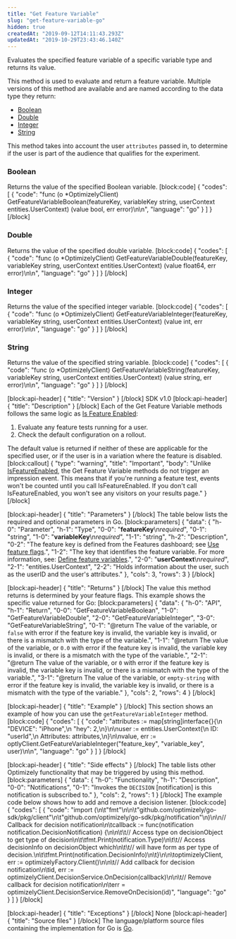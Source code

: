 ```yaml
---
title: "Get Feature Variable"
slug: "get-feature-variable-go"
hidden: true
createdAt: "2019-09-12T14:11:43.293Z"
updatedAt: "2019-10-29T23:43:46.140Z"
---
```

Evaluates the specified feature variable of a specific variable type and returns its value.  

This method is used to evaluate and return a feature variable. Multiple versions of this method are available and are named according to the data type they return:
  * [Boolean](#section-boolean)
  * [Double](#section-double)
  * [Integer](#section-integer)
  * [String](#section-string)

This method takes into account the user `attributes` passed in, to determine if the user is part of the audience that qualifies for the experiment.

### Boolean

Returns the value of the specified Boolean variable.
[block:code]
{
  "codes": [
    {
      "code": "func (o *OptimizelyClient) GetFeatureVariableBoolean(featureKey, variableKey string, userContext entities.UserContext) (value bool, err error)\n\n",
      "language": "go"
    }
  ]
}
[/block]
### Double

Returns the value of the specified double variable.
[block:code]
{
  "codes": [
    {
      "code": "func (o *OptimizelyClient) GetFeatureVariableDouble(featureKey, variableKey string, userContext entities.UserContext) (value float64, err error)\n\n",
      "language": "go"
    }
  ]
}
[/block]
### Integer

Returns the value of the specified integer variable.
[block:code]
{
  "codes": [
    {
      "code": "func (o *OptimizelyClient) GetFeatureVariableInteger(featureKey, variableKey string, userContext entities.UserContext) (value int, err error)\n\n",
      "language": "go"
    }
  ]
}
[/block]
### String

Returns the value of the specified string variable.
[block:code]
{
  "codes": [
    {
      "code": "func (o *OptimizelyClient) GetFeatureVariableString(featureKey, variableKey string, userContext entities.UserContext) (value string, err error)\n\n",
      "language": "go"
    }
  ]
}
[/block]

[block:api-header]
{
  "title": "Version"
}
[/block]
SDK v1.0
[block:api-header]
{
  "title": "Description"
}
[/block]
Each of the Get Feature Variable methods follows the same logic as [Is Feature Enabled](doc:is-feature-enabled-go):
1. Evaluate any feature tests running for a user.
2. Check the default configuration on a rollout.

The default value is returned if neither of these are applicable for the specified user, or if the user is in a variation where the feature is disabled.
[block:callout]
{
  "type": "warning",
  "title": "Important",
  "body": "Unlike [IsFeatureEnabled](doc:is-feature-enabled-go), the Get Feature Variable methods do not trigger an impression event. This means that if you're running a feature test, events won't be counted until you call IsFeatureEnabled. If you don't call IsFeatureEnabled, you won't see any visitors on your results page."
}
[/block]

[block:api-header]
{
  "title": "Parameters"
}
[/block]
The table below lists the required and optional parameters in Go.
[block:parameters]
{
  "data": {
    "h-0": "Parameter",
    "h-1": "Type",
    "0-0": "**featureKey**\n*required*",
    "0-1": "string",
    "1-0": "**variableKey**\n*required*",
    "1-1": "string",
    "h-2": "Description",
    "0-2": "The feature key is defined from the Features dashboard; see [Use feature flags](doc:use-feature-flags).",
    "1-2": "The key that identifies the feature variable. For more information, see: [Define feature variables](doc:define-feature-variables).",
    "2-0": "**userContext**\n*required*",
    "2-1": "entities.UserContext",
    "2-2": "Holds information about the user, such as the userID and the user's attributes."
  },
  "cols": 3,
  "rows": 3
}
[/block]

[block:api-header]
{
  "title": "Returns"
}
[/block]
The value this method returns is determined by your feature flags. This example shows the specific value returned for Go:
[block:parameters]
{
  "data": {
    "h-0": "API",
    "h-1": "Return",
    "0-0": "GetFeatureVariableBoolean",
    "1-0": "GetFeatureVariableDouble",
    "2-0": "GetFeatureVariableInteger",
    "3-0": "GetFeatureVariableString",
    "0-1": "@return The value of the variable, or `false` with error if the feature key is invalid, the variable key is invalid, or there is a mismatch with the type of the variable.",
    "1-1": "@return The value of the variable, or `0.0` with error if the feature key is invalid, the variable key is invalid, or there is a mismatch with the type of the variable.",
    "2-1": "@return The value of the variable, or `0` with error if the feature key is invalid, the variable key is invalid, or there is a mismatch with the type of the variable.",
    "3-1": "@return The value of the variable, or `empty-string` with error if the feature key is invalid, the variable key is invalid, or there is a mismatch with the type of the variable."
  },
  "cols": 2,
  "rows": 4
}
[/block]

[block:api-header]
{
  "title": "Example"
}
[/block]
This section shows an example of how you can use the `getFeatureVariableInteger` method.
[block:code]
{
  "codes": [
    {
      "code": "attributes := map[string]interface{}{\n        \"DEVICE\": \"iPhone\",\n        \"hey\":    2,\n}\n\nuser := entities.UserContext{\n        ID:         \"userId\",\n        Attributes: attributes,\n}\n\nvalue, err := optlyClient.GetFeatureVariableInteger(\"feature_key\", \"variable_key\", user)\n\n",
      "language": "go"
    }
  ]
}
[/block]

[block:api-header]
{
  "title": "Side effects"
}
[/block]
The table lists other Optimizely functionality that may be triggered by using this method.
[block:parameters]
{
  "data": {
    "h-0": "Functionality",
    "h-1": "Description",
    "0-0": "Notifications",
    "0-1": "Invokes the `DECISION` [notification] is this notification is subscribed to."
  },
  "cols": 2,
  "rows": 1
}
[/block]
The example code below shows how to add and remove a decision listener.
[block:code]
{
  "codes": [
    {
      "code": "import (\n\t\"fmt\"\n\n\t\"github.com/optimizely/go-sdk/pkg/client\"\n\t\"github.com/optimizely/go-sdk/pkg/notification\"\n)\n\n// Callback for decision notification\n\tcallback := func(notification notification.DecisionNotification) {\n\n\t\t// Access type on decisionObject to get type of decision\n\t\tfmt.Print(notification.Type)\n\t\t// Access decisionInfo on decisionObject which\n\t\t// will have form as per type of decision.\n\t\tfmt.Print(notification.DecisionInfo)\n\t}\n\n\toptimizelyClient, err := optimizelyFactory.Client()\n\n\t// Add callback for decision notification\n\tid, err := optimizelyClient.DecisionService.OnDecision(callback)\n\n\t// Remove callback for decision notification\n\terr = optimizelyClient.DecisionService.RemoveOnDecision(id)",
      "language": "go"
    }
  ]
}
[/block]

[block:api-header]
{
  "title": "Exceptions"
}
[/block]
None
[block:api-header]
{
  "title": "Source files"
}
[/block]
The language/platform source files containing the implementation for Go is [Go](https://github.com/optimizely/go-sdk/blob/master/pkg/client/client.go#L160).